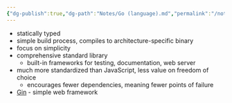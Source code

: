 ```yaml
---
{"dg-publish":true,"dg-path":"Notes/Go (language).md","permalink":"/notes/go-language/"}
---
```



- statically typed
- simple build process, compiles to architecture-specific binary
- focus on simplicity
- comprehensive standard library
    - built-in frameworks for testing, documentation, web server
- much more standardized than JavaScript, less value on freedom of choice
    - encourages fewer dependencies, meaning fewer points of failure
- [Gin](https://gin-gonic.com/) - simple web framework
